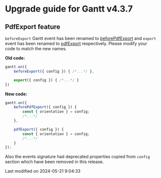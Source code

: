 # Upgrade guide for Gantt v4.3.7

## PdfExport feature

`beforeExport` Gantt event has been renamed to [beforePdfExport](#Grid/feature/export/PdfExport#event-beforePdfExport)
and `export` event has been renamed to [pdfExport](#Grid/feature/export/PdfExport#event-pdfExport) respectively.
Please modify your code to match the new names.

**Old code:**

```javascript
gantt.on({
    beforeExport({ config }) { /*...*/ },

    export({ config }) { /*...*/ }
})
```

**New code:**

```javascript
gantt.on({
    beforePdfExport({ config }) {
        const { orientation } = config;
        /*...*/
    },

    pdfExport({ config }) {
        const { orientation } = config;
        /*...*/
    }
});
```

Also the events signature had deprecated properties copied from `config` section
which have been removed in this release.

<p class="last-modified">Last modified on 2024-05-21 9:04:33</p>